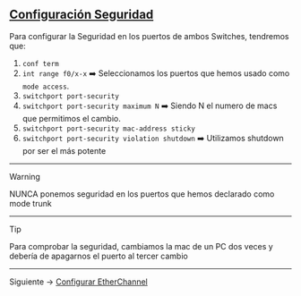 ## [Configuración Seguridad](README.md)

Para configurar la Seguridad en los puertos de ambos Switches, tendremos que:

1. `conf term`
2. `int range f0/x-x` ➡️ Seleccionamos los puertos que hemos usado como `mode access`.
3. `switchport port-security`
4. `switchport port-security maximum N` ➡️ Siendo N el numero de macs que permitimos el cambio.
5. `switchport port-security mac-address sticky`
6. `switchport port-security violation shutdown` ➡️ Utilizamos shutdown por ser el más potente

---
> [!WARNING] 
> NUNCA ponemos seguridad en los puertos que hemos declarado como mode trunk

---
> [!TIP]
> Para comprobar la seguridad, cambiamos la mac de un PC dos veces y debería de apagarnos el puerto al tercer cambio 

---
Siguiente -> [Configurar EtherChannel](etherchannel.md)
